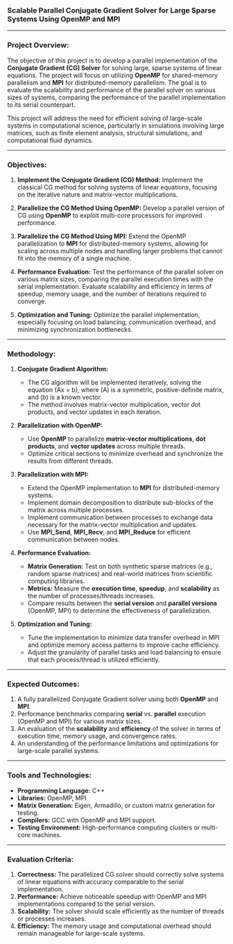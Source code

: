 ### **Scalable Parallel Conjugate Gradient Solver for Large Sparse Systems Using OpenMP and MPI**

---

### **Project Overview:**
The objective of this project is to develop a parallel implementation of the **Conjugate Gradient (CG) Solver** for solving large, sparse systems of linear equations. The project will focus on utilizing **OpenMP** for shared-memory parallelism and **MPI** for distributed-memory parallelism. The goal is to evaluate the scalability and performance of the parallel solver on various sizes of systems, comparing the performance of the parallel implementation to its serial counterpart.

This project will address the need for efficient solving of large-scale systems in computational science, particularly in simulations involving large matrices, such as finite element analysis, structural simulations, and computational fluid dynamics.

---

### **Objectives:**
1. **Implement the Conjugate Gradient (CG) Method:** Implement the classical CG method for solving systems of linear equations, focusing on the iterative nature and matrix-vector multiplications.
   
2. **Parallelize the CG Method Using OpenMP:** Develop a parallel version of CG using **OpenMP** to exploit multi-core processors for improved performance.

3. **Parallelize the CG Method Using MPI:** Extend the OpenMP parallelization to **MPI** for distributed-memory systems, allowing for scaling across multiple nodes and handling larger problems that cannot fit into the memory of a single machine.

4. **Performance Evaluation:** Test the performance of the parallel solver on various matrix sizes, comparing the parallel execution times with the serial implementation. Evaluate scalability and efficiency in terms of speedup, memory usage, and the number of iterations required to converge.

5. **Optimization and Tuning:** Optimize the parallel implementation, especially focusing on load balancing, communication overhead, and minimizing synchronization bottlenecks.

---

### **Methodology:**

1. **Conjugate Gradient Algorithm:**
   - The CG algorithm will be implemented iteratively, solving the equation \(Ax = b\), where \(A\) is a symmetric, positive-definite matrix, and \(b\) is a known vector.
   - The method involves matrix-vector multiplication, vector dot products, and vector updates in each iteration.

2. **Parallelization with OpenMP:**
   - Use **OpenMP** to parallelize **matrix-vector multiplications**, **dot products**, and **vector updates** across multiple threads.
   - Optimize critical sections to minimize overhead and synchronize the results from different threads.

3. **Parallelization with MPI:**
   - Extend the OpenMP implementation to **MPI** for distributed-memory systems.
   - Implement domain decomposition to distribute sub-blocks of the matrix across multiple processes.
   - Implement communication between processes to exchange data necessary for the matrix-vector multiplication and updates.
   - Use **MPI_Send**, **MPI_Recv**, and **MPI_Reduce** for efficient communication between nodes.

4. **Performance Evaluation:**
   - **Matrix Generation:** Test on both synthetic sparse matrices (e.g., random sparse matrices) and real-world matrices from scientific computing libraries.
   - **Metrics:** Measure the **execution time**, **speedup**, and **scalability** as the number of processes/threads increases.
   - Compare results between the **serial version** and **parallel versions** (OpenMP, MPI) to determine the effectiveness of parallelization.

5. **Optimization and Tuning:**
   - Tune the implementation to minimize data transfer overhead in MPI and optimize memory access patterns to improve cache efficiency.
   - Adjust the granularity of parallel tasks and load balancing to ensure that each process/thread is utilized efficiently.

---

### **Expected Outcomes:**
1. A fully parallelized Conjugate Gradient solver using both **OpenMP** and **MPI**.
2. Performance benchmarks comparing **serial** vs. **parallel** execution (OpenMP and MPI) for various matrix sizes.
3. An evaluation of the **scalability** and **efficiency** of the solver in terms of execution time, memory usage, and convergence rates.
4. An understanding of the performance limitations and optimizations for large-scale parallel systems.

---

### **Tools and Technologies:**
- **Programming Language:** C++
- **Libraries:** OpenMP, MPI
- **Matrix Generation:** Eigen, Armadillo, or custom matrix generation for testing.
- **Compilers:** GCC with OpenMP and MPI support.
- **Testing Environment:** High-performance computing clusters or multi-core machines.

---

### **Evaluation Criteria:**
1. **Correctness:** The parallelized CG solver should correctly solve systems of linear equations with accuracy comparable to the serial implementation.
2. **Performance:** Achieve noticeable speedup with OpenMP and MPI implementations compared to the serial version.
3. **Scalability:** The solver should scale efficiently as the number of threads or processes increases.
4. **Efficiency:** The memory usage and computational overhead should remain manageable for large-scale systems.
